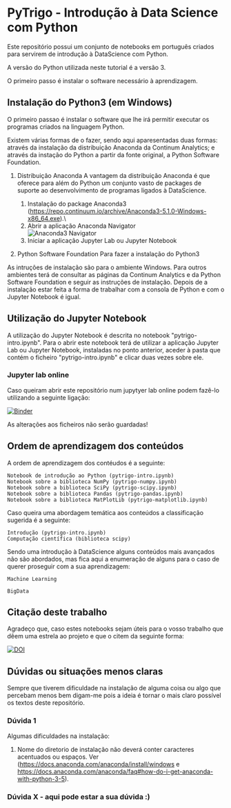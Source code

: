 # PyTrigo - Introdução à Data Science com Python

Este repositório possui um conjunto de notebooks em português criados para servirem de introdução à DataScience com Python.

A versão do Python utilizada neste tutorial é a versão 3.

O primeiro passo é instalar o software necessário à aprendizagem.

## Instalação do Python3 (em Windows)

O primeiro passao é instalar o software que lhe irá permitir executar os programas criados na linguagem Python.

Existem várias formas de o fazer, sendo aqui aparesentadas duas formas: através da instalação da distribuição Anaconda da Continum Analytics; e através da instação do Python a partir da fonte original, a Python Software Foundation.

1. Distribuição Anaconda
A vantagem da distribuição Anaconda é que oferece para além do Python um conjunto vasto de packages de suporte ao desenvolvimento de programas ligados à DataScience.
    1. Instalação do package Anaconda3 (https://repo.continuum.io/archive/Anaconda3-5.1.0-Windows-x86_64.exe).\
    2. Abrir a aplicação Anaconda Navigator\
   ![Anaconda3 Navigator](http://res.cloudinary.com/dbcauiwaz/image/upload/c_scale,w_512/v1523867285/anaconda-navigator.png)
    3. Iniciar a aplicação Jupyter Lab ou Jupyter Notebook

2. Python Software Foundation
Para fazer a instalação do Python3 




As intruções de instalação são para o ambiente Windows. Para outros ambientes terá de consultar as páginas da Continum Analytics e da Python Software Foundation e seguir as instruções de instalação. Depois de a instalação estar feita a forma de trabalhar com a consola de Python e com o Jupyter Notebook é igual.

## Utilização do Jupyter Notebook

A utilização do Jupyter Notebook é descrita no notebook "pytrigo-intro.ipynb". Para o abrir este notebook terá de utilizar a aplicação Jupyter Lab ou Jupyter Notebook, instaladas no ponto anterior, aceder à pasta que contém o ficheiro "pytrigo-intro.ipynb" e clicar duas vezes sobre ele.

### Jupyter lab online

Caso queiram abrir este repositório num jupytyer lab online podem fazê-lo utilizando a seguinte ligação:

[![Binder](https://mybinder.org/badge.svg)](https://mybinder.org/v2/gh/atrigo/trigo-data-science.git/master?urlpath=lab)

As alterações aos ficheiros não serão guardadas!

## Ordem de aprendizagem dos conteúdos

A ordem de aprendizagem dos contéudos é a seguinte:

    Notebook de introdução ao Python (pytrigo-intro.ipynb)
    Notebook sobre a biblioteca NumPy (pytrigo-numpy.ipynb)
    Notebook sobre a biblioteca SciPy (pytrigo-scipy.ipynb)
    Notebook sobre a biblioteca Pandas (pytrigo-pandas.ipynb)
    Notebook sobre a biblioteca MatPlotLib (pytrigo-matplotlib.ipynb)

Caso queira uma abordagem temática aos conteúdos a classificação sugerida é a seguinte:

    Introdução (pytrigo-intro.ipynb)
    Computação científica (biblioteca scipy)
    
Sendo uma introdução à DataScience alguns conteúdos mais avançados não são abordados, mas fica aqui a enumeração de alguns para o caso de querer proseguir com a sua aprendizagem:

    Machine Learning
    
    BigData

## Citação deste trabalho

Agradeço que, caso estes notebooks sejam úteis para o vosso trabalho que dêem uma estrela ao projeto e que o citem da seguinte forma:

[![DOI](https://zenodo.org/badge/DOI/10.5281/zenodo.1226769.svg)](https://doi.org/10.5281/zenodo.1226769)

## Dúvidas ou situações menos claras

Sempre que tiverem dificuldade na instalação de alguma coisa ou algo que percebam menos bem digam-me pois a ideia é tornar o mais claro possível os textos deste repositório.

### Dúvida 1

Algumas dificuldades na instalação:

1. Nome do diretorio de instalação não deverá conter caracteres acentuados ou espaços. Ver (https://docs.anaconda.com/anaconda/install/windows  e  https://docs.anaconda.com/anaconda/faq#how-do-i-get-anaconda-with-python-3-5).


### Dúvida X - aqui pode estar a sua dúvida :)